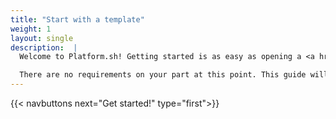 ```yaml
---
title: "Start with a template"
weight: 1
layout: single
description:  |
  Welcome to Platform.sh! Getting started is as easy as opening a <a href="https://accounts.platform.sh/platform/trial/general/setup">free trial account</a> and initializing a <a href="/development/templates.html">template project</a>.<br><br>

  There are no requirements on your part at this point. This guide will take you from zero to hero - from first glance to a deployed application entirely from your browser.
---
```


{{< navbuttons next="Get started!" type="first">}}
